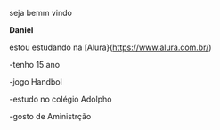 seja bemm vindo 

**Daniel**

estou estudando na [Alura}(https://www.alura.com.br/)

-tenho 15 ano

-jogo Handbol

-estudo no colégio Adolpho

-gosto de Aministrção
